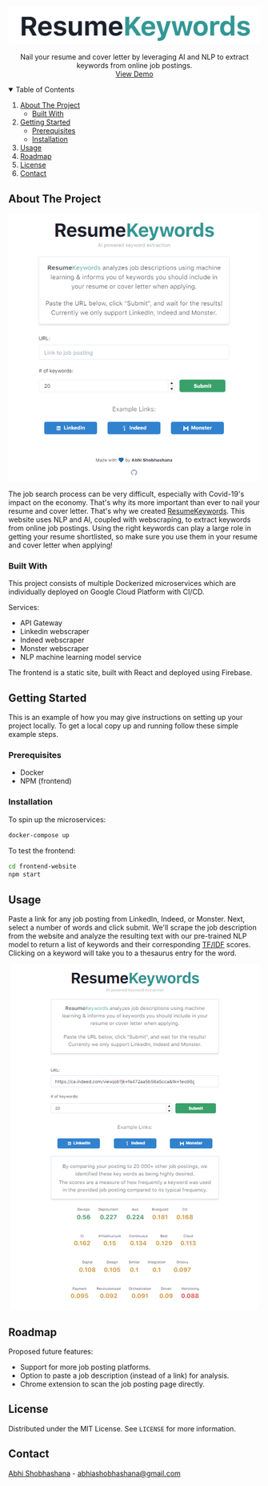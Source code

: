 <br />
<p align="center">
  <a href="https://github.com/othneildrew/Best-README-Template">
    <img src="images/logo.png" alt="Logo">
  </a>

  <p align="center">
    Nail your resume and cover letter by leveraging AI and NLP to extract keywords from online job postings.
    <br />
    <a href="https://resume-words.com">View Demo</a>
  </p>
</p>

<!-- TABLE OF CONTENTS -->
<details open="open">
  <summary>Table of Contents</summary>
  <ol>
    <li>
      <a href="#about-the-project">About The Project</a>
      <ul>
        <li><a href="#built-with">Built With</a></li>
      </ul>
    </li>
    <li>
      <a href="#getting-started">Getting Started</a>
      <ul>
        <li><a href="#prerequisites">Prerequisites</a></li>
        <li><a href="#installation">Installation</a></li>
      </ul>
    </li>
    <li><a href="#usage">Usage</a></li>
    <li><a href="#roadmap">Roadmap</a></li>
    <li><a href="#license">License</a></li>
    <li><a href="#contact">Contact</a></li>
  </ol>
</details>

<!-- ABOUT THE PROJECT -->

## About The Project

<div align="center">
    <img src="images/screenshot.png" alt="Logo">
</div>
<!-- [![Product Name Screen Shot][product-screenshot]]() -->

The job search process can be very difficult, especially with Covid-19's impact on the economy. That's why its more important than ever to nail your resume and cover letter. That's why we created [ResumeKeywords](https://resume-words.com). This website uses NLP and AI, coupled with webscraping, to extract keywords from online job postings. Using the right keywords can play a large role in getting your resume shortlisted, so make sure you use them in your resume and cover letter when applying!

### Built With

This project consists of multiple Dockerized microservices which are individually deployed on Google Cloud Platform with CI/CD.

Services:

-   API Gateway
-   Linkedin webscraper
-   Indeed webscraper
-   Monster webscraper
-   NLP machine learning model service

The frontend is a static site, built with React and deployed using Firebase.

<!-- GETTING STARTED -->

## Getting Started

This is an example of how you may give instructions on setting up your project locally.
To get a local copy up and running follow these simple example steps.

### Prerequisites

-   Docker
-   NPM (frontend)

### Installation

To spin up the microservices:

```sh
docker-compose up
```

To test the frontend:

```sh
cd frontend-website
npm start
```

<!-- USAGE EXAMPLES -->

## Usage

Paste a link for any job posting from LinkedIn, Indeed, or Monster. Next, select a number of words and click submit. We'll scrape the job description from the website and analyze the resulting text with our pre-trained NLP model to return a list of keywords and their corresponding [TF/IDF](https://github.com/ShahmeerShahid/KeywordFinder-NLP_Model) scores. Clicking on a keyword will take you to a thesaurus entry for the word.

<div align="center">
    <img src="images/screenshot2.png" alt="Logo">
</div>

<!-- ROADMAP -->

## Roadmap

Proposed future features:

-   Support for more job posting platforms.
-   Option to paste a job description (instead of a link) for analysis.
-   Chrome extension to scan the job posting page directly.

<!-- LICENSE -->

## License

Distributed under the MIT License. See `LICENSE` for more information.

<!-- CONTACT -->

## Contact

[Abhi Shobhashana](https://www.linkedin.com/in/abhi-shobhashana-6b473618a/) - abhiashobhashana@gmail.com
